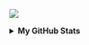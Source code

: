![](https://komarev.com/ghpvc/?username=gtrman97)

<details><summary><b>My GitHub Stats</b></summary>
<p align="center"><img src="https://github-readme-stats.vercel.app/api?username=gtrman97&hide=stars,prs&show_icons=true&theme=react" alt="GitHub stats" /></p>
</details>
